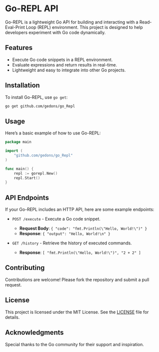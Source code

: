 # Go-REPL API

Go-REPL is a lightweight Go API for building and interacting with a Read-Eval-Print Loop (REPL) environment. This project is designed to help developers experiment with Go code dynamically.

## Features

- Execute Go code snippets in a REPL environment.
- Evaluate expressions and return results in real-time.
- Lightweight and easy to integrate into other Go projects.

## Installation

To install Go-REPL, use `go get`:

```bash
go get github.com/gedons/go_Repl
```

## Usage

Here’s a basic example of how to use Go-REPL:

```go
package main

import (
    "github.com/gedons/go_Repl"
)

func main() {
    repl := gorepl.New()
    repl.Start()
}
```

## API Endpoints

If your Go-REPL includes an HTTP API, here are some example endpoints:

- `POST /execute` - Execute a Go code snippet.
  - **Request Body**: `{ "code": "fmt.Println(\"Hello, World!\")" }`
  - **Response**: `{ "output": "Hello, World!\n" }`

- `GET /history` - Retrieve the history of executed commands.
  - **Response**: `[ "fmt.Println(\"Hello, World!\")", "2 + 2" ]`

## Contributing

Contributions are welcome! Please fork the repository and submit a pull request.

## License

This project is licensed under the MIT License. See the [LICENSE](LICENSE) file for details.

## Acknowledgments

Special thanks to the Go community for their support and inspiration.
